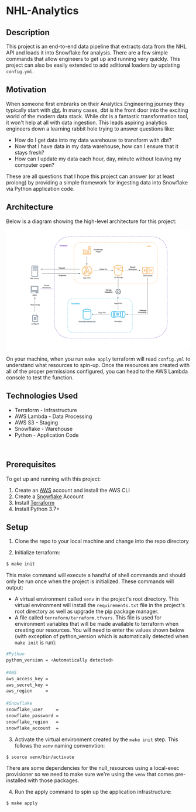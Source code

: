 # NHL-Analytics

## Description
This project is an end-to-end data pipeline that extracts data from the NHL API and loads it into Snowflake for analysis. There are a few simple commands that allow engineers to get up and running very quickly. This project can also be easily extended to add aditional loaders by updating `config.yml`. 

## Motivation
When someone first embrarks on their Analytics Engineering journey they typically start with [dbt](https://www.getdbt.com/). In many cases, dbt is the front door into the exciting world of the modern data stack. While dbt is a fantastic transformation tool, it won't help at all with data ingestion. This leads aspiring analytics engineers down a learning rabbit hole trying to answer questions like:
 - How do I get data into my data warehouse to transform with dbt?
 - Now that I have data in my data warehouse, how can I ensure that it stays fresh?
 - How can I update my data each hour, day, minute without leaving my computer open?


 These are all questions that I hope this project can answer (or at least prolong) by providing a simple framework for ingesting data into Snowflake via Python application code.


## Architecture
Below is a diagram showing the high-level architecture for this project:


<img src="pipeline.png" width=100% height=50%>

On your machine, when you run `make apply` terraform will read `config.yml` to understand what resources to spin-up. Once the resources are created with all of the proper permissions configured, you can head to the AWS Lambda console to test the function. 


## Technologies Used
- Terraform - Infrastructure
- AWS Lambda - Data Processing
- AWS S3 - Staging
- Snowflake - Warehouse
- Python - Application Code

&nbsp;

## Prerequisites
To get up and running with this project:
1. Create an [AWS](https://aws.amazon.com/) account and install the AWS CLI
2. Create a [Snowflake](https://www.snowflake.com/) Account
3. Install [Terraform](https://developer.hashicorp.com/terraform/downloads)
4. Install Python 3.7+


## Setup
1. Clone the repo to your local machine and change into the repo directory

2. Initialize terraform: 
```sh
$ make init
```
This make command will execute a handful of shell commands and should only be run once when the project is initialized. These commands will output:
- A virtual environment called `venv` in the project's root directory. This virtual environment will install the `requirements.txt` file in the project's root directory as well as upgrade the pip package manager.
- A file called `terraform/terraform.tfvars`. This file is used for environment variables that will be made available to terraform when creating our resources. You will need to enter the values shown below (with exception of python_version which is automatically detected when `make init` is run):
```sh
#Python
python_version = <Automatically detected>

#AWS
aws_access_key = 
aws_secret_key = 
aws_region     = 

#Snowflake
snowflake_user     = 
snowflake_password = 
snowflake_region   = 
snowflake_account  = 
```


3. Activate the virtual environment created by the `make init` step. This follows the `venv` naming convenvtion:
```sh
$ source venv/bin/activate
```
There are some dependencies for the null_resources using a local-exec provisioner so we need to make sure we're using the `venv` that comes pre-installed with those packages.

4. Run the apply command to spin up the application infrastructure: 
```sh
$ make apply
```
